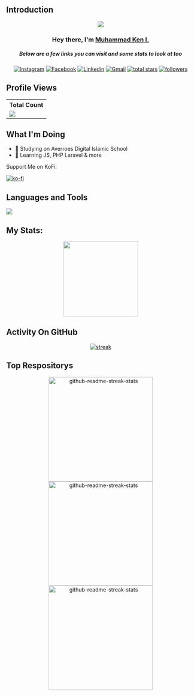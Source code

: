 ## Introduction
<p align="center">
<img src="https://readme-typing-svg.demolab.com/?lines=Developer%20of%20Syabab%20Studio;Contributed%20to%2065+%2B%20Project%20;227+%2B%20days%20of%20coding%20experience&font=Poppins%20Code&center=true&width=700&height=45&color=fff53a&vCenter=true&pause=1000&size=25" /></a>
</p>

<h3 align="center">Hey there, I'm <a href="https://github.com/izzulaverroes">Muhammad Ken I.</a></h3>
<h5 align="center">Below are a few links you can visit and some stats to look at too</h5>

<p align="center">
  <a href="https://instagram.com/l.luzz.z"><img alt="Instagram" title="Instagram" src="https://img.shields.io/badge/-Instagram-FF63E8?style=for-the-badge&logo=instagram&logoColor=white"/></a>
  <a href="https://www.facebook.com/profile.php?id=100074498322908"><img alt="Facebook" title="Facebook" src="https://img.shields.io/badge/-Facebook-0092D5?style=for-the-badge&logo=facebook&logoColor=white"/></a>
  <a href="https://www.linkedin.com/in/muhammad-ken-izzulhaq-4470b6290/"><img alt="Linkedin" title="Linkedin" src="https://img.shields.io/badge/-LinkedIn-0092D5?style=for-the-badge&logo=linkedin&logoColor=white"/></a>
  <a href="mailto:izzulaverroes@gmail.com"><img alt="Gmail" title="Gmail" src="https://img.shields.io/badge/-Email-FF4747?style=for-the-badge&logo=gmail&logoColor=white"/></a>
<a href="https://github.com/izzulaverroes?tab=repositories&sort=stargazers">
    <img alt="total stars" title="Total stars on GitHub" src="https://custom-icon-badges.demolab.com/github/stars/izzulaverroes?color=FBFF41&style=for-the-badge&labelColor=959532&logo=star"/></a>
   <a href="https://github.com/izzulaverroes"><img alt="followers" title="Follow me on Github" src="https://img.shields.io/github/followers/izzulaverroes?color=236ad3&style=for-the-badge&logo=github&label=Followers"/></a>
 </p>
 
## Profile Views


  <table>
    <tr>
      <!-- <th>Profile Views</th> -->
      <th>Total Count</th>
    </tr>
    <tr>
      <!-- <td>
        <div align="center">
          <a href="https://github.com/Thinkright20"><img src="https://github.com/Thinkright20.png" alt="@Thinkright20" width="52" /></a>
          <br />
          <a align="center" href="https://github.com/thinkright20"><b>Thinkright20</b></a>
        </b>
      </td> -->
      <!-- Profile Views -->
      <td>
         <a href="https://github.com/izzulaverroes"> <img src="https://komarev.com/ghpvc/?username=izzulaverroes&style=for-the-badge&color=brightgreen"> </a>
      </td>
    </tr>
  </table>

## What I'm Doing

- 🏫 Studying on Averroes Digital Islamic School
- 🌱 Learning JS, PHP Laravel & more

Support Me on KoFi:

[![ko-fi](https://ko-fi.com/img/githubbutton_sm.svg)](https://ko-fi.com/izzul)

## Languages and Tools

<p align="left"> <a href="https://github.com/izzulaverroes"><img src="https://skillicons.dev/icons?i=vscode,github,html,css,js,php,laravel"> </a> </p>

## My Stats:
<p align="center">
<img height="200px" src="https://github-readme-stats.vercel.app/api?username=izzulaverroes&hide_border=true&show_icons=true&count_private=true&theme=gruvbox&bg_color=151515">
</p>

## Activity On GitHub

<p align="center">
  <a href="https://github.com/izzulaverroes">      
<img title="stats" alt="streak" src="https://github-readme-streak-stats.herokuapp.com/?user=izzulaverroes&theme=dark&hide_border=true&stroke=f53b3b"/>
</a> 
</p>

## Top Respositorys
  <p align="center">
     <a href="https://github.com/izzulaverroes/cyberhazen"><img width="278" src="https://denvercoder1-github-readme-stats.vercel.app/api/pin/?username=izzulaverroes&repo=cyberhazen&theme=react&bg_color=1F222E&title_color=F8D866&hide_border=true&icon_color=F8D866&show_icons=false" alt="github-readme-streak-stats"></a>
    <a href="https://github.com/izzulaverroes/ibnuabbas"><img width="278" src="https://denvercoder1-github-readme-stats.vercel.app/api/pin/?username=izzulaverroes&repo=ibnuabbas&theme=react&bg_color=1F222E&title_color=F8D866&hide_border=true&icon_color=F8D866&show_icons=false" alt="github-readme-streak-stats"></a>
   <a href="https://github.com/izzulaverroes/ave"><img width="278" src="https://denvercoder1-github-readme-stats.vercel.app/api/pin/?username=izzulaverroes&repo=ave&theme=react&bg_color=1F222E&title_color=F8D866&hide_border=true&icon_color=F8D866&show_icons=false" alt="github-readme-streak-stats"></a>
  </p>
